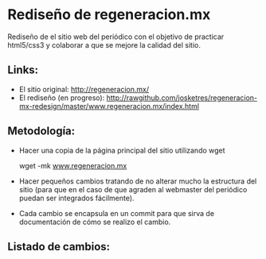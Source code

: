 Rediseño de regeneracion.mx
========================

Rediseño de el sitio web del periódico con el objetivo de practicar html5/css3 y colaborar a que se mejore la calidad del sitio.

Links:
-------
* El sitio original: http://regeneracion.mx/
* El rediseño (en progreso): http://rawgithub.com/josketres/regeneracion-mx-redesign/master/www.regeneracion.mx/index.html

Metodología:
-------
* Hacer una copia de la página principal del sitio utilizando wget


    wget -mk www.regeneracion.mx
   
* Hacer pequeños cambios tratando de no alterar mucho la estructura del sitio (para que en el caso de que agraden al webmaster del periódico puedan ser integrados fácilmente).
* Cada cambio se encapsula en un commit para que sirva de documentación de cómo se realizo el cambio.

Listado de cambios:
-------
